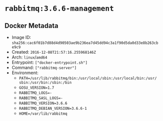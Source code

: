 # `rabbitmq:3.6.6-management`

## Docker Metadata

- Image ID: `sha256:cac6f01b7d88d4d90503ae9b236ea7d45dd94c3a1f90d5da0d33e8b263cbe9c9`
- Created: `2016-12-08T21:57:16.255968146Z`
- Arch: `linux`/`amd64`
- Entrypoint: `["docker-entrypoint.sh"]`
- Command: `["rabbitmq-server"]`
- Environment:
  - `PATH=/usr/lib/rabbitmq/bin:/usr/local/sbin:/usr/local/bin:/usr/sbin:/usr/bin:/sbin:/bin`
  - `GOSU_VERSION=1.7`
  - `RABBITMQ_LOGS=-`
  - `RABBITMQ_SASL_LOGS=-`
  - `RABBITMQ_VERSION=3.6.6`
  - `RABBITMQ_DEBIAN_VERSION=3.6.6-1`
  - `HOME=/var/lib/rabbitmq`
